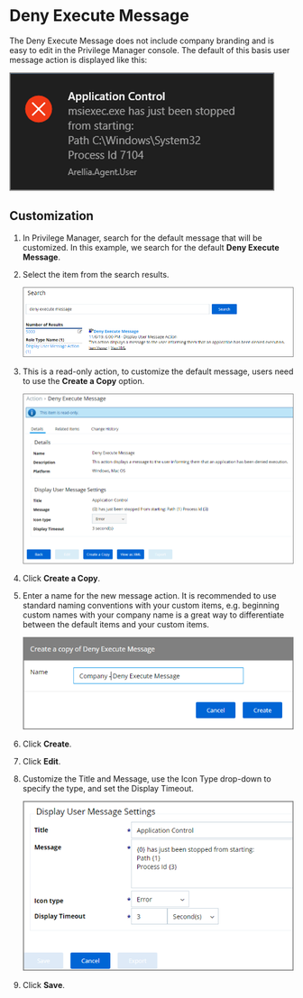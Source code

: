 [title]: # (Deny Execute)
[tags]: # (message)
[priority]: # (3)
# Deny Execute Message

The Deny Execute Message does not include company branding and is easy to edit in the Privilege Manager console. The default of this basis user message action is displayed like this:

![Default Deny Execute Message](images/deny-exe-msg.png "Default Deny Execute Message")

## Customization

1. In Privilege Manager, search for the default message that will be customized. In this example, we search for the default __Deny Execute Message__. 
1. Select the item from the search results.

   ![Search for Deny Execute Message](images/deny-exe-msg-2.png "Search for Deny Execute Message")
1. This is a read-only action, to customize the default message, users need to use the __Create a Copy__ option.

   ![Create copy](images/deny-exe-msg-3.png "Create a Copy of Deny Execute Message")
1. Click __Create a Copy__.
1. Enter a name for the new message action. It is recommended to use standard naming conventions with your custom items, e.g. beginning custom names with your company name is a great way to differentiate between the default items and your custom items.

   ![Name the message action](images/deny-exe-msg-4.png "Custom name for the message action")
1. Click __Create__.
1. Click __Edit__.
1. Customize the Title and Message, use the Icon Type drop-down to specify the type, and set the Display Timeout.

   ![Customization](images/deny-exe-msg-5.png "Customize the settings")
1. Click __Save__.
